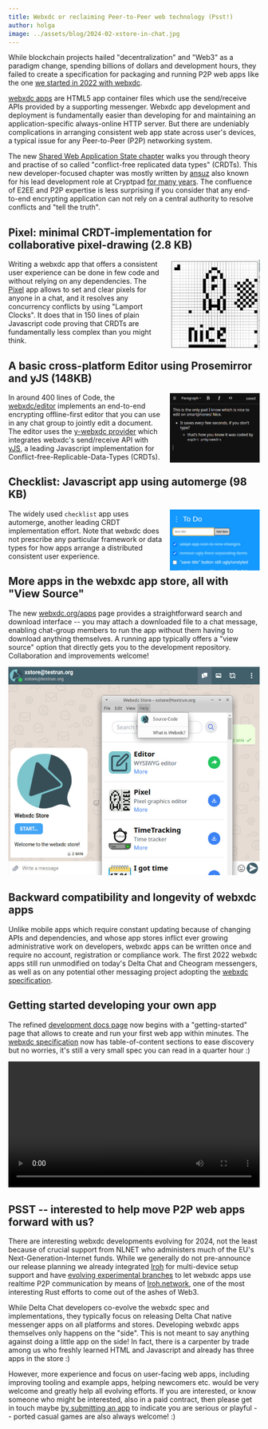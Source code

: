 ```yaml
---
title: Webxdc or reclaiming Peer-to-Peer web technology (Psst!)
author: holga
image: ../assets/blog/2024-02-xstore-in-chat.jpg
---
```


While blockchain projects hailed "decentralization" and "Web3" as a paradigm change,
spending billions of dollars and development hours, 
they failed to create a specification for packaging and running P2P web apps
like the one [we started in 2022 with webxdc](https://delta.chat/en/2022-06-14-webxdc).

[webxdc apps](https://webxdc.org/apps) are HTML5 app container files
which use the send/receive APIs provided by a supporting messenger.
Webxdc app development and deployment is fundamentally easier 
than developing for and maintaining 
an application-specific always-online HTTP server. 
But there are undeniably complications in arranging 
consistent web app state across user's devices, 
a typical issue for any Peer-to-Peer (P2P) networking system. 

The new [Shared Web Application State chapter](https://webxdc.org/docs/shared_state/index.html) 
walks you through theory and practise 
of so called "conflict-free replicated data types" (CRDTs). 
This new developer-focused chapter was mostly written by [ansuz](https://social.cryptography.dog/@ansuz)
also known for his lead development role at Cryptpad 
[for many years](https://blog.cryptpad.org/2022/12/29/stepping-down/). 
The confluence of E2EE and P2P expertise is less surprising if you consider
that any end-to-end encrypting application can not rely on 
a central authority to resolve conflicts and "tell the truth". 

## Pixel: minimal CRDT-implementation for collaborative pixel-drawing (2.8 KB)

<img alt="a screenshot of pixel.xdc, the pixels show a rocket." src="../assets/blog/screenshots/2024-02-14-delta-chat-webxdc-pixel.jpg" width="180" style="float:right; margin-left:1em;" />

Writing a webxdc app that offers a consistent user experience 
can be done in few code and without relying on any dependencies. 
The [Pixel](https://codeberg.org/webxdc/pixel) app allows 
to set and clear pixels for anyone in a chat,
and it resolves any concurrency conflicts by using "Lamport Clocks". 
It does that in 150 lines of plain Javascript code 
proving that CRDTs are fundamentally less complex than you might think. 

## A basic cross-platform Editor using Prosemirror and yJS (148KB)

<img alt="a screenshot of editor.xdc, it shows example text." src="../assets/blog/screenshots/2024-02-14-delta-chat-webxdc-editor.jpg" width="180" style="float:right; margin-left:1em;" />

In around 400 lines of Code, 
the [webxdc/editor](https://codeberg.org/webxdc/editor/src/branch/main/src) 
implements an end-to-end encrypting offline-first editor
that you can use in any chat group to jointly edit a document. 
The editor uses the [y-webxdc provider](https://www.npmjs.com/package/y-webxdc) 
which integrates webxdc's send/receive API with [yJS](https://yjs.dev/#features),
a leading Javascript implementation for Conflict-free-Replicable-Data-Types (CRDTs). 


## Checklist: Javascript app using automerge (98 KB) 

<img alt="a screenshot of checklist.xdc, showing example to do list items." src="../assets/blog/screenshots/2024-02-14-delta-chat-webxdc-checklist.jpg" width="180" style="float:right; margin-left:1em;" />

The widely used `checklist` app uses automerge, 
another leading CRDT implementation effort. 
Note that webxdc does not prescribe any particular framework 
or data types for how apps arrange a distributed consistent user experience. 


## More apps in the webxdc app store, all with "View Source" 

The new [webxdc.org/apps](https://webxdc.org/apps) page 
provides a straightforward search and download interface -- 
you may attach a downloaded file to a chat message, 
enabling chat-group members to run the app 
without them having to download anything themselves. 
A running app typically offers a "view source" option that directly
gets you to the development repository. Collaboration and improvements welcome!

![A screenshot of xstore, opened in Delta Chat. In a "help" context menu, you can view the source code.](../assets/blog/2024-02-xstore-in-chat.jpg)


## Backward compatibility and longevity of webxdc apps

Unlike mobile apps which require constant updating because of changing APIs and dependencies,
and whose app stores inflict ever growing administrative work on developers, 
webxdc apps can be written once and require no account, registration or compliance work. 
The first 2022 webxdc apps still run unmodified on today's Delta Chat and Cheogram messengers,
as well as on any potential other messaging project 
adopting the [webxdc specification](https://webxdc.org/docs/spec/index.html). 


## Getting started developing your own app

The refined [development docs page](https://webxdc.org/docs) 
now begins with a "getting-started" page 
that allows to create and run your first web app within minutes. 
The [webxdc specification](https://webxdc.org/docs/spec/index.html)
now has table-of-content sections to ease discovery
but no worries, it's still a very small spec you can read in a quarter hour :) 

<video controls style="width:560px; max-width: 100%;"><source src="https://webxdc.org/assets/just-web-apps.mp4" type="video/mp4"><a href="https://www.youtube.com/watch?v=I1K4pBvb2pI">watch "just web apps" on youtube</a></video>


## PSST -- interested to help move P2P web apps forward with us? 

There are interesting webxdc developments evolving for 2024,
not the least because of crucial support from NLNET
who administers much of the EU's Next-Generation-Internet funds. 
While we generally do not pre-announce our release planning 
we already integrated [Iroh](https://github.com/n0-computer/iroh) for multi-device setup support
and have [evolving experimental branches](https://github.com/deltachat/deltachat-core-rust/pull/5041) 
to let webxdc apps use realtime P2P communication by means of [Iroh.network](https://iroh.network),
one of the most interesting Rust efforts to come out of the ashes of Web3. 

While Delta Chat developers co-evolve the webxdc spec and implementations,
they typically focus on releasing Delta Chat native messenger apps on all platforms and stores.
Developing webxdc apps themselves only happens on the "side". 
This is not meant to say anything against doing a little app on the side!
In fact, there is a carpenter by trade among us who freshly learned 
HTML and Javascript and already has three apps in the store :) 

However, more experience and focus on user-facing web apps,
including improving tooling and example apps, helping newcomers etc. 
would be very welcome and greatly help all evolving efforts. 
If you are interested, or know someone who might be interested, 
also in a paid contract, then please get in touch maybe 
[by submitting an app](https://codeberg.org/webxdc/xdcget/src/branch/main/SUBMIT.md) 
to indicate you are serious or playful -- ported casual games are also always welcome! :) 
